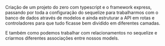 Criação de um projeto do zero com typescript e o framework express, passando por toda a configuração do sequelize para trabalharmos com o banco de dados através de modelos e ainda estruturar a API em rotas e controladores para que tudo ficasse bem dividido em diferentes camadas.

E também como podemos trabalhar com relacionamentos no sequelize e criarmos diferentes associações entre nossos models.
